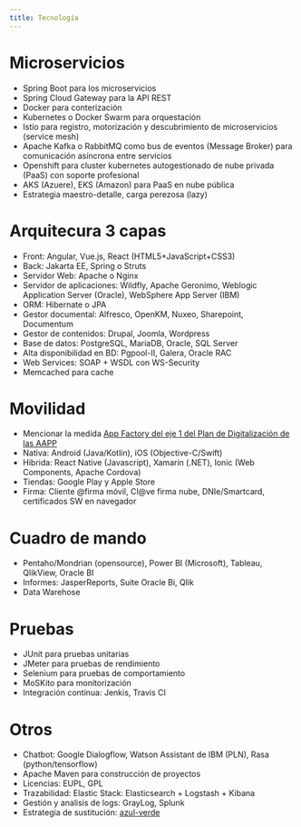 ```yaml
---
title: Tecnología
---
```


# Microservicios

* Spring Boot para los microservicios
* Spring Cloud Gateway para la API REST
* Docker para conterización
* Kubernetes o Docker Swarm para orquestación
* Istio para registro, motorización y descubrimiento de microservicios (service mesh)
* Apache Kafka o RabbitMQ como bus de eventos (Message Broker) para comunicación asíncrona entre servicios
* Openshift para cluster kubernetes autogestionado de nube privada (PaaS) con soporte profesional
* AKS (Azuere), EKS (Amazon) para PaaS en nube pública
* Estrategia maestro-detalle, carga perezosa (lazy)

# Arquitecura 3 capas

* Front: Angular, Vue.js, React (HTML5+JavaScript+CSS3)
* Back: Jakarta EE, Spring o Struts
* Servidor Web: Apache o Nginx
* Servidor de aplicaciones: Wildfly, Apache Geronimo, Weblogic Application Server (Oracle), WebSphere App Server (IBM)
* ORM: Hibernate o JPA
* Gestor documental: Alfresco, OpenKM, Nuxeo, Sharepoint, Documentum
* Gestor de contenidos: Drupal, Joomla, Wordpress
* Base de datos: PostgreSQL, MariaDB, Oracle, SQL Server
* Alta disponibilidad en BD: Pgpool-II, Galera, Oracle RAC
* Web Services: SOAP + WSDL con WS-Security
* Memcached para cache

# Movilidad

* Mencionar la medida [App Factory del eje 1 del Plan de Digitalización de las AAPP](https://administracionelectronica.gob.es/pae_Home/pae_Estrategias/Estrategia-TIC/Plan-Digitalizacion-AAPP.html)
* Nativa: Android (Java/Kotlin), iOS (Objective-C/Swift)
* Hibrida: React Native (Javascript), Xamarin (.NET), Ionic (Web Components, Apache Cordova)
* Tiendas: Google Play y Apple Store
* Firma: Cliente @firma móvil, Cl@ve firma nube, DNIe/Smartcard, certificados SW en navegador

# Cuadro de mando

* Pentaho/Mondrian (opensource), Power BI (Microsoft), Tableau, QlikView, Oracle BI
* Informes: JasperReports, Suite Oracle Bi, Qlik
* Data Warehose

# Pruebas

* JUnit para pruebas unitarias
* JMeter para pruebas de rendimiento
* Selenium para pruebas de comportamiento
* MoSKito para monitorización
* Integración continua: Jenkis, Travis CI

# Otros

* Chatbot: Google Dialogflow, Watson Assistant de IBM (PLN), Rasa (python/tensorflow)
* Apache Maven para construcción de proyectos
* Licencias: EUPL, GPL
* Trazabilidad: Elastic Stack: Elasticsearch + Logstash + Kibana
* Gestión y analisis de logs: GrayLog, Splunk
* Estrategia de sustitución: [azul-verde](https://www.redhat.com/es/topics/devops/what-is-blue-green-deployment)
